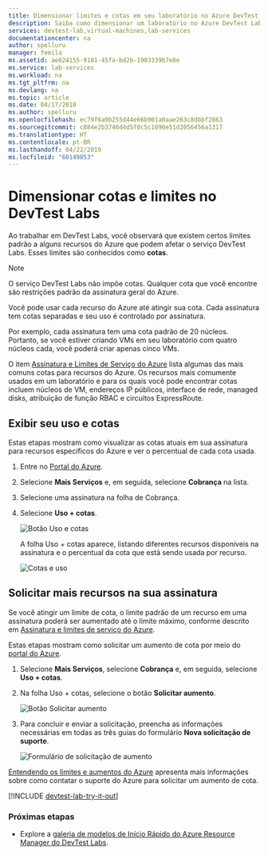 ```yaml
---
title: Dimensionar limites e cotas em seu laboratório no Azure DevTest Labs | Microsoft Docs
description: Saiba como dimensionar um laboratório no Azure DevTest Labs
services: devtest-lab,virtual-machines,lab-services
documentationcenter: na
author: spelluru
manager: femila
ms.assetid: ae624155-9181-45fa-bd2b-1983339b7e0e
ms.service: lab-services
ms.workload: na
ms.tgt_pltfrm: na
ms.devlang: na
ms.topic: article
ms.date: 04/17/2018
ms.author: spelluru
ms.openlocfilehash: ec79f6a9b255d44e66b901a0aae263c8dbbf2863
ms.sourcegitcommit: c884e2b3746d4d5f0c5c1090e51d2056456a1317
ms.translationtype: HT
ms.contentlocale: pt-BR
ms.lasthandoff: 04/22/2019
ms.locfileid: "60149853"
---
```

# <a name="scale-quotas-and-limits-in-devtest-labs"></a>Dimensionar cotas e limites no DevTest Labs
Ao trabalhar em DevTest Labs, você observará que existem certos limites padrão a alguns recursos do Azure que podem afetar o serviço DevTest Labs. Esses limites são conhecidos como **cotas**.

> [!NOTE]
> O serviço DevTest Labs não impõe cotas. Qualquer cota que você encontre são restrições padrão da assinatura geral do Azure.

Você pode usar cada recurso do Azure até atingir sua cota. Cada assinatura tem cotas separadas e seu uso é controlado por assinatura.

Por exemplo, cada assinatura tem uma cota padrão de 20 núcleos. Portanto, se você estiver criando VMs em seu laboratório com quatro núcleos cada, você poderá criar apenas cinco VMs.

O item [Assinatura e Limites de Serviço do Azure](https://docs.microsoft.com/azure/azure-subscription-service-limits) lista algumas das mais comuns cotas para recursos do Azure. Os recursos mais comumente usados em um laboratório e para os quais você pode encontrar cotas incluem núcleos de VM, endereços IP públicos, interface de rede, managed disks, atribuição de função RBAC e circuitos ExpressRoute.

## <a name="view-your-usage-and-quotas"></a>Exibir seu uso e cotas
Estas etapas mostram como visualizar as cotas atuais em sua assinatura para recursos específicos do Azure e ver o percentual de cada cota usada.

1. Entre no [Portal do Azure](https://go.microsoft.com/fwlink/p/?LinkID=525040).
1. Selecione **Mais Serviços** e, em seguida, selecione **Cobrança** na lista.
1. Selecione uma assinatura na folha de Cobrança.
4. Selecione **Uso + cotas**.

   ![Botão Uso e cotas](./media/devtest-lab-scale-lab/devtestlab-usage-and-quotas.png)

   A folha Uso + cotas aparece, listando diferentes recursos disponíveis na assinatura e o percentual da cota que está sendo usada por recurso.

   ![Cotas e uso](./media/devtest-lab-scale-lab/devtestlab-view-quotas.png)

## <a name="requesting-more-resources-in-your-subscription"></a>Solicitar mais recursos na sua assinatura
Se você atingir um limite de cota, o limite padrão de um recurso em uma assinatura poderá ser aumentado até o limite máximo, conforme descrito em [Assinatura e limites de serviço do Azure](https://docs.microsoft.com/azure/azure-subscription-service-limits).

Estas etapas mostram como solicitar um aumento de cota por meio do [portal do Azure](https://go.microsoft.com/fwlink/p/?LinkID=525040).

1. Selecione **Mais Serviços**, selecione **Cobrança** e, em seguida, selecione **Uso + cotas**.
1. Na folha Uso + cotas, selecione o botão **Solicitar aumento**.

   ![Botão Solicitar aumento](./media/devtest-lab-scale-lab/devtestlab-request-increase.png)

1. Para concluir e enviar a solicitação, preencha as informações necessárias em todas as três guias do formulário **Nova solicitação de suporte**.

   ![Formulário de solicitação de aumento](./media/devtest-lab-scale-lab/devtestlab-support-form.png)

[Entendendo os limites e aumentos do Azure](https://azure.microsoft.com/blog/azure-limits-quotas-increase-requests/) apresenta mais informações sobre como contatar o suporte do Azure para solicitar um aumento de cota.



[!INCLUDE [devtest-lab-try-it-out](../../includes/devtest-lab-try-it-out.md)]

### <a name="next-steps"></a>Próximas etapas
* Explore a [galeria de modelos de Início Rápido do Azure Resource Manager do DevTest Labs](https://github.com/Azure/azure-devtestlab/tree/master/samples/DevTestLabs/QuickStartTemplates).
